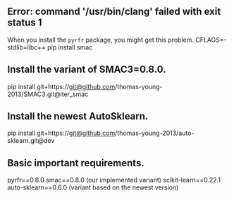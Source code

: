 ## Error: command '/usr/bin/clang' failed with exit status 1 
When you install the `pyrfr` package, you might get this problem.
CFLAGS=-stdlib=libc++ pip install smac

## Install the variant of SMAC3=0.8.0.
pip install git+https://git@github.com/thomas-young-2013/SMAC3.git@iter_smac

## Install the newest AutoSklearn.
pip install git+https://git@github.com/thomas-young-2013/auto-sklearn.git@dev

## Basic important requirements.
pyrfr==0.8.0
smac==0.8.0 (our implemented variant)
scikit-learn==0.22.1
auto-sklearn==0.6.0 (variant based on the newest version)
